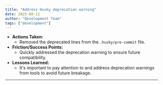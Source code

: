 ```yaml
---
title: "Address Husky deprecation warning"
date: 2025-08-11
author: "Development Team"
tags: ["development"]
---
```


- **Actions Taken:**
  - Removed the deprecated lines from the `.husky/pre-commit` file.
- **Friction/Success Points:**
  - Quickly addressed the deprecation warning to ensure future compatibility.
- **Lessons Learned:**
  - It's important to pay attention to and address deprecation warnings from
    tools to avoid future breakage.

---